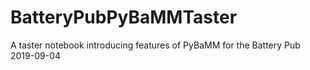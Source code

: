 # BatteryPubPyBaMMTaster
A taster notebook introducing features of PyBaMM for the Battery Pub 2019-09-04
